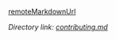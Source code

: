 [remoteMarkdownUrl](https://raw.githubusercontent.com/eclipse-dataspaceconnector/DataSpaceConnector/main/CONTRIBUTING.md)

_Directory link: [contributing.md](../../CONTRIBUTING.md)_
